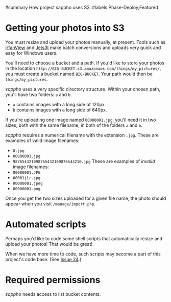 ﻿#summary How project sappho uses S3.
#labels Phase-Deploy,Featured

# Getting your photos into S3 #

You must resize and upload your photos manually, at present. Tools such as [IrfanView](http://www.irfanview.com/) and [Jets3t](https://jets3t.dev.java.net/) make batch conversions and uploads very quick and easy for Windows users.

You'll need to choose a bucket and a path. If you'd like to store your photos in the location `http://BIG-BUCKET.s3.amazonaws.com/things/my_pictures/`, you must create a bucket named `BIG-BUCKET`. Your path would then be `things/my_pictures`.

_sappho_ uses a very specific directory structure. Within your chosen path, you'll have two folders: `a` and `b`.
  * `a` contains images with a long side of 120px.
  * `b` contains images with a long side of 640px.

If you're uploading one image named `00000001.jpg`, you'll need it in two sizes, both with the same filename, in both of the folders `a` and `b`.

_sappho_ requires a numerical filename with the extension `.jpg`. These are examples of valid image filenames:
  * `0.jpg`
  * `00000001.jpg`
  * `987654321098765432109876543210.jpg`
These are examples of _invalid_ image filenames:
  * `00000001.JPG`
  * `00001jlr.jpg`
  * `00000001.jpeg`
  * `00000001.png`

Once you get the two sizes uploaded for a given file name, the photo should appear when you visit `/manage/import.php`.

# Automated scripts #

Perhaps you'd like to code some shell scripts that automatically resize and upload your photos! That would be great!

When we have more time to code, such scripts may become a part of this project's code base. (See [Issue 24](http://code.google.com/p/sappho/issues/detail?id=24).)

# Required permissions #

_sappho_ needs access to list bucket contents.